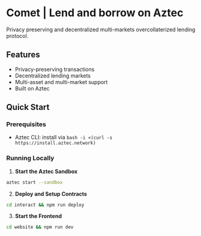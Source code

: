 # Comet | Lend and borrow on Aztec
Privacy preserving and decentralized multi-markets overcollaterized lending protocol.

## Features
- Privacy-preserving transactions
- Decentralized lending markets
- Multi-asset and multi-market support
- Built on Aztec

## Quick Start

### Prerequisites
- Aztec CLI: install via `bash -i <(curl -s https://install.aztec.network)`

### Running Locally

1. **Start the Aztec Sandbox**
```bash
aztec start --sandbox
```
2. **Deploy and Setup Contracts**
```bash
cd interact && npm run deploy
```
3. **Start the Frontend**
```bash
cd website && npm run dev
```
